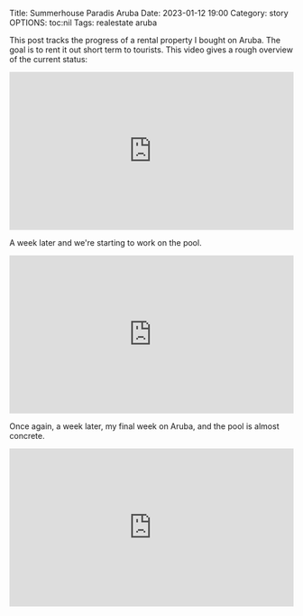 Title: Summerhouse Paradis Aruba
Date: 2023-01-12 19:00 
Category: story
OPTIONS: toc:nil
Tags: realestate aruba

<style>
.video{
    width: 100%;
    height: 20em;
}
</style>

This post tracks the progress of a rental property I bought on Aruba.
The goal is to rent it out short term to tourists.
This video gives a rough overview of the current status:

<iframe class="video" src="https://www.youtube.com/embed/V4p4mF6N4pc" title="YouTube video player" frameborder="0" allow="accelerometer; autoplay; clipboard-write; encrypted-media; gyroscope; picture-in-picture; web-share" allowfullscreen></iframe>

A week later and we're starting to work on the pool.

<iframe class="video" src="https://www.youtube.com/embed/cyyV7WXNnEE" title="YouTube video player" frameborder="0" allow="accelerometer; autoplay; clipboard-write; encrypted-media; gyroscope; picture-in-picture; web-share" allowfullscreen></iframe>

Once again, a week later, my final week on Aruba,
and the pool is almost concrete.

<iframe  class="video" src="https://www.youtube.com/embed/ck1uogmzXjE" title="YouTube video player" frameborder="0" allow="accelerometer; autoplay; clipboard-write; encrypted-media; gyroscope; picture-in-picture; web-share" allowfullscreen></iframe>
